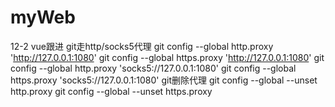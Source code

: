 # myWeb

12-2 vue跟进 
git走http/socks5代理
git config --global http.proxy 'http://127.0.0.1:1080'
git config --global https.proxy 'http://127.0.0.1:1080'
git config --global http.proxy 'socks5://127.0.0.1:1080'
git config --global https.proxy 'socks5://127.0.0.1:1080'
git删除代理
git config --global --unset http.proxy
git config --global --unset https.proxy